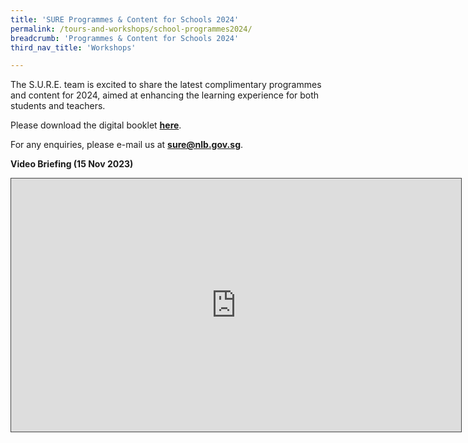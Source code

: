 ```yaml
---
title: 'SURE Programmes & Content for Schools 2024'
permalink: /tours-and-workshops/school-programmes2024/
breadcrumb: 'Programmes & Content for Schools 2024'
third_nav_title: 'Workshops'

---
```


The S.U.R.E. team is excited to share the latest complimentary programmes and content for 2024, aimed at enhancing the learning experience for both students and teachers.

 

Please download the digital booklet **[here](/tours-and-workshops/SURE-school-prog2024.pdf/)**. 

For any enquiries, please e-mail us at **[sure@nlb.gov.sg](mailto:sure@nlb.gov.sg)**.

 

**Video Briefing (15 Nov 2023)**

<iframe src="https://nlb.ap.panopto.com/Panopto/Pages/Embed.aspx?id=81f68a58-364e-4748-bb02-b0bc018a4131&autoplay=false&offerviewer=true&showtitle=true&showbrand=true&captions=false&interactivity=all" height="405" width="720" style="border: 1px solid #464646;" allowfullscreen allow="autoplay" aria-label="Panopto Embedded Video Player"></iframe>
